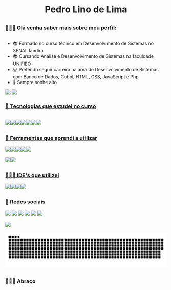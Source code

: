 <h1 align="center">Pedro Lino de Lima</h1>

 ##

### 👋🏼😎 Olá venha saber mais sobre meu perfil:

 ##

- 📚 Formado no curso técnico em Desenvolvimento de Sistemas no SENAI Jandira
- 📚 Cursando Analise e Desenvolvimento de Sistemas na faculdade UNIFIEO
- 💻 Pretendo seguir carreira na área de Desenvolvimento de Sistemas com Banco de Dados, Cobol, HTML, CSS, JavaScript e Php
- 🚀 Sempre sonhe alto

 <div>
  <a href="https://github.com/pedrolinolima">
  <img height="180em" src="https://github-readme-stats.vercel.app/api?username=pedrolinolima&show_icons=true&theme=dark&include_all_commits=true&count_private=true"/>
  <img height="180em" src="https://github-readme-stats.vercel.app/api/top-langs/?username=pedrolinolima&layout=compact&langs_count=7&theme=dark"/>
</div>
  
 ### 🚀 Tecnologias que estudei no curso
  
<div style="display: inline_block"><br>
  <img align="left" src="https://camo.githubusercontent.com/5d3b0191832237fcbfc6d4497524e8bb547c6bfc9eafb738d5205c629d202067/68747470733a2f2f696d672e736869656c64732e696f2f62616467652f68746d6c352532302d2532334533344632362e7376673f267374796c653d666f722d7468652d6261646765266c6f676f3d68746d6c35266c6f676f436f6c6f723d7768697465" >

<img align="left" src="https://camo.githubusercontent.com/b430f12ce9355be8c36aecb45e5d77311d156b88b35e4a180df1eac8952e1c3c/68747470733a2f2f696d672e736869656c64732e696f2f62616467652f6a6176617363726970742d2532334637444631452e7376673f267374796c653d666f722d7468652d6261646765266c6f676f3d6a617661736372697074266c6f676f436f6c6f723d626c61636b">

<img align="left" src="https://camo.githubusercontent.com/5ed492db9c79ad5990eda7dc80923377f0e7096b18a4d1e9b86c8987dc0e5aa5/68747470733a2f2f696d672e736869656c64732e696f2f62616467652f637373332532302d2532333135373242362e7376673f267374796c653d666f722d7468652d6261646765266c6f676f3d63737333266c6f676f436f6c6f723d7768697465">

<img align="left" src="https://camo.githubusercontent.com/20f8a4f1e9c33b1cffb1968cda82ced5b6cd5d6c5a09865eab911724b1917d76/68747470733a2f2f696d672e736869656c64732e696f2f62616467652f6d7973716c2d2532333030662e7376673f267374796c653d666f722d7468652d6261646765266c6f676f3d6d7973716c266c6f676f436f6c6f723d7768697465">

<img align="left" src="https://camo.githubusercontent.com/19f686ee7be9e84e002135a16411658939d431a3f6c7f513498ff2d1e511b5b9/68747470733a2f2f696d672e736869656c64732e696f2f62616467652f6a6176612d2532334544384230302e7376673f267374796c653d666f722d7468652d6261646765266c6f676f3d6a617661266c6f676f436f6c6f723d7768697465">
 
<img align="left" src="https://img.shields.io/badge/Kotlin-0095D5?&style=for-the-badge&logo=kotlin&logoColor=white">
 
<img align="left" src="https://user-images.githubusercontent.com/62961331/116013676-caa93200-a607-11eb-841f-31b600c80101.png">
<br>
</div>
  
  ##
  
  ### 🔧 Ferramentas que aprendi a utilizar

<img align="left" src="https://img.shields.io/badge/Microsoft_PowerPoint-B7472A?style=for-the-badge&logo=microsoft-powerpoint&logoColor=white">
<img align="left" src="https://img.shields.io/badge/Microsoft_Word-2B579A?style=for-the-badge&logo=microsoft-word&logoColor=white">
<img align="left" src="https://img.shields.io/badge/Notion-000000?style=for-the-badge&logo=notion&logoColor=white">
<img align="left" src="https://img.shields.io/badge/Trello-0052CC?style=for-the-badge&logo=trello&logoColor=white">
<img align="left" src="https://img.shields.io/badge/Figma-F24E1E?style=for-the-badge&logo=figma&logoColor=white">
<br>
<br>
<img align="left" src="https://img.shields.io/badge/Xampp-F37623?style=for-the-badge&logo=xampp&logoColor=white">
<img align="left" src="https://img.shields.io/badge/GitHub-100000?style=for-the-badge&logo=github&logoColor=white">
<br>
  
  ##
 
### 👨🏼‍💻 IDE's que utilizei

<img align="left" src="https://img.shields.io/badge/Visual_Studio_Code-0078D4?style=for-the-badge&logo=visual%20studio%20code&logoColor=white">
<img align="left" src="https://img.shields.io/badge/Eclipse-2C2255?style=for-the-badge&logo=eclipse&logoColor=white">
<img align="left" src="https://img.shields.io/badge/Notepad++-90E59A.svg?style=for-the-badge&logo=notepad%2B%2B&logoColor=black">
<img align="left" src="https://img.shields.io/badge/Android_Studio-3DDC84?style=for-the-badge&logo=android-studio&logoColor=white">
<br>
 
 ##
 
### 📱 Redes sociais
  
<div>
  <a href="https://www.youtube.com/channel/UChwHZtwUEfmmFSzR2h7YLiQ" target="_blank"><img src="https://img.shields.io/badge/YouTube-FF0000?style=for-the-badge&logo=youtube&logoColor=white" target="_blank"></a>
  <a href="https://www.instagram.com/pedro_ldl_oz/?hl=pt-br" target="_blank"><img src="https://img.shields.io/badge/-Instagram-%23E4405F?style=for-the-badge&logo=instagram&logoColor=white" target="_blank"></a>
  <a href = "https://www.facebook.com/pedro.linodelima.3/"><img src="https://img.shields.io/badge/Facebook-1877F2?style=for-the-badge&logo=facebook&logoColor=white" target="_blank"></a>
  <a href="https://www.linkedin.com/in/pedro-lino-de-lima-18bb19204" target="_blank"><img src="https://img.shields.io/badge/-LinkedIn-%230077B5?style=for-the-badge&logo=linkedin&logoColor=white" target="_blank"></a> 
  <a href="https://twitter.com/PedroLinodeLim2" target="_blank"><img src="https://img.shields.io/badge/Twitter-1DA1F2?style=for-the-badge&logo=twitter&logoColor=white" target="_blank"></a> 
 <a href="mailto:pedrolinodelima@outlook.com" target="_blank"><img src="https://img.shields.io/badge/Microsoft_Outlook-0078D4?style=for-the-badge&logo=microsoft-outlook&logoColor=white" target="_blank"></a> 
 <br>
 <br>
  <a href="[[https://api.whatsapp.com/send?phone=5511940061331&text=Ol%C3%A1%2C%20voc%C3%AA%20entrou%20em%20contato%20com%20Pedro%20Lino%20de%20Lima%2C%20aguarde%20uma%20resposta.](https://w.app/e0gw7y)](https://w.app/e0gw7y)" target="_blank"><img src="https://img.shields.io/badge/WhatsApp-25D366?style=for-the-badge&logo=whatsapp&logoColor=white" target="_blank"></a> 
 
 ![Snake animation](https://github.com/pedrolinolima/pedrolinolima/blob/output/github-contribution-grid-snake.svg)
</div>
 
 ##
 
### 👋🏼😎 Abraço
  
  
